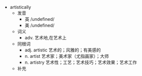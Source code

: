 - artistically
  - 发音
    - 英 /undefined/
    - 美 /undefined/
  - 词义
    - adv. 艺术地,在艺术上
  - 同根词
    - adj. artistic 艺术的；风雅的；有美感的
    - n. artist 艺术家；美术家（尤指画家）；大师
    - n. artistry 艺术性；工艺；艺术技巧；艺术效果；艺术工作
  - 补充